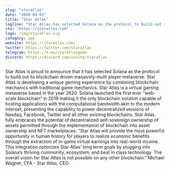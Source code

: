 ```yaml
---
slug: "staratlas"
date: "2020-04-03"
title: "Star Atlas"
logline: "Star Atlas has selected Solana as the protocol to build out its blockchain-driven massively multi player metaverse."
cta: "https://staratlas.com"
logo: /img/staratlas.svg
category: app
website: https://staratlas.com/
twitter: https://twitter.com/staratlas
telegram: https://t.me/staratlasgame
discord: https://discord.com/invite/staratlas
---
```


Star Atlas is proud to announce that it has selected Solana as the protocol to build out its blockchain driven massively-multi player metaverse. Star Atlas is developing a unique gaming experience by combining blockchain mechanics with traditional game mechanics. Star Atlas is a virtual gaming metaverse based in the year 2620. Solana launched the first ever “web-scale blockchain” in 2019 making it the only blockchain solution capable of hosting applications with the computational bandwidth akin to the modern internet, presenting the capability to power decentralized versions of Nasdaq, Facebook, Twitter and all other existing blockchains. Star Atlas fully embraces the potential of decentralized self-sovereign ownership of assets permitted through the implementation of blockchain into asset ownership and NFT marketplaces.
“Star Atlas will provide the most powerful opportunity in human history for players to realize economic benefits through the extraction of in-game virtual earnings into real-world income. This integration optimizes Star Atlas’ long term goals by plugging into Solana’s thriving community, ecosystem, and best in class technology. The overall vision for Star Atlas is not possible on any other blockchain.” Michael Wagner, CFA - Star Atlas, CEO.
